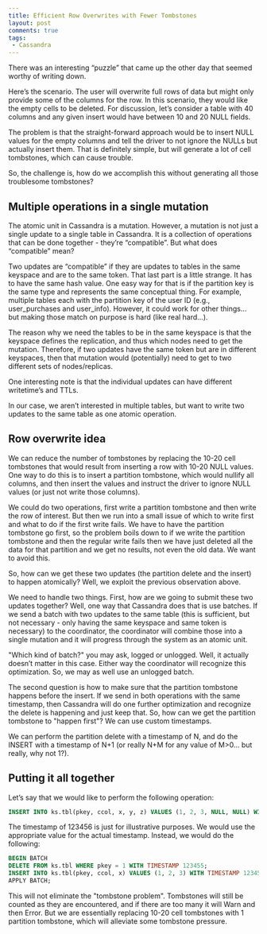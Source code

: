 ```yaml
---
title: Efficient Row Overwrites with Fewer Tombstones
layout: post
comments: true
tags:
 - Cassandra
---
```


There was an interesting “puzzle” that came up the other day that seemed worthy of writing down.

Here’s the scenario. The user will overwrite full rows of data but might only provide some of the 
columns for the row. In this scenario, they would like the empty cells to be deleted. For discussion, 
let’s consider a table with 40 columns and any given insert would have between 10 and 20 NULL fields.

The problem is that the straight-forward approach would be to insert NULL values for the empty 
columns and tell the driver to not ignore the NULLs but actually insert them. That is definitely 
simple, but will generate a lot of cell tombstones, which can cause trouble.

So, the challenge is, how do we accomplish this without generating all those troublesome tombstones?

<!--excerpt-->

## Multiple operations in a single mutation
The atomic unit in Cassandra is a mutation. However, a mutation is not just a single update to a single 
table in Cassandra. It is a collection of operations that can be done together - they’re “compatible”. 
But what does “compatible” mean?

Two updates are “compatible” if they are updates to tables in the same keyspace and are to the same 
token. That last part is a little strange. It has to have the same hash value. One easy way for that 
is if the partition key is the same type and represents the same conceptual thing. For example, 
multiple tables each with the partition key of the user ID (e.g., user_purchases and user_info). 
However, it could work for other things… but making those match on purpose is hard (like real hard…).

The reason why we need the tables to be in the same keyspace is that the keyspace defines the 
replication, and thus which nodes need to get the mutation. Therefore, if two updates have the same 
token but are in different keyspaces, then that mutation would (potentially) need to get to two 
different sets of nodes/replicas.

One interesting note is that the individual updates can have different writetime’s and TTLs.

In our case, we aren’t interested in multiple tables, but want to write two updates to the same table 
as one atomic operation.

## Row overwrite idea

We can reduce the number of tombstones by replacing the 10-20 cell tombstones that would result from inserting a row with 10-20 NULL values. One way to do this is to insert a partition tombstone, which would nullify all columns, and then insert the values and instruct the driver to ignore NULL values (or just not write those columns).

We could do two operations, first write a partition tombstone and then write the row of interest. But then we run into a small issue of which to write first and what to do if the first write fails. We have to have the partition tombstone go first, so the problem boils down to if we write the partition tombstone and then the regular write fails then we have just deleted all the data for that partition and we get no results, not even the old data. We want to avoid this.

So, how can we get these two updates (the partition delete and the insert) to happen atomically? Well, we exploit the previous observation above.

We need to handle two things. First, how are we going to submit these two updates together? Well, one way that Cassandra does that is use batches. If we send a batch with two updates to the same table (this is sufficient, but not necessary - only having the same keyspace and same token is necessary) to the coordinator, the coordinator will combine those into a single mutation and it will progress through the system as an atomic unit.

"Which kind of batch?" you may ask, logged or unlogged. Well, it actually doesn’t matter in this case. Either way the coordinator will recognize this optimization. So, we may as well use an unlogged batch.

The second question is how to make sure that the partition tombstone happens before the insert. If we send in both operations with the same timestamp, then Cassandra will do one further optimization and recognize the delete is happening and just keep that. So, how can we get the partition tombstone to "happen first"? We can use custom timestamps.

We can perform the partition delete with a timestamp of N, and do the INSERT with a timestamp of N+1 (or really N+M for any value of M>0… but really, why not 1?).

## Putting it all together

Let’s say that we would like to perform the following operation:
```sql
INSERT INTO ks.tbl(pkey, ccol, x, y, z) VALUES (1, 2, 3, NULL, NULL) WITH TIMESTAMP 123456;
```

The timestamp of 123456 is just for illustrative purposes. We would use the appropriate value for the actual timestamp. Instead, we would do the following:
```sql
BEGIN BATCH
DELETE FROM ks.tbl WHERE pkey = 1 WITH TIMESTAMP 123455;
INSERT INTO ks.tbl(pkey, ccol, x) VALUES (1, 2, 3) WITH TIMESTAMP 123456;
APPLY BATCH;
```

This will not eliminate the "tombstone problem". Tombstones will still be counted as they are encountered, and if there are too many it will Warn and then Error. But we are essentially replacing 10-20 cell tombstones with 1 partition tombstone, which will alleviate some tombstone pressure.
